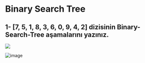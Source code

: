 # Binary Search Tree

## 1- [7, 5, 1, 8, 3, 6, 0, 9, 4, 2] dizisinin Binary-Search-Tree aşamalarını yazınız.

![](C:\Users\Dora\Desktop\Binary.jpg)

![image](https://user-images.githubusercontent.com/109830698/180646030-115001c4-517f-40ac-913f-26899e6aa07e.png)
